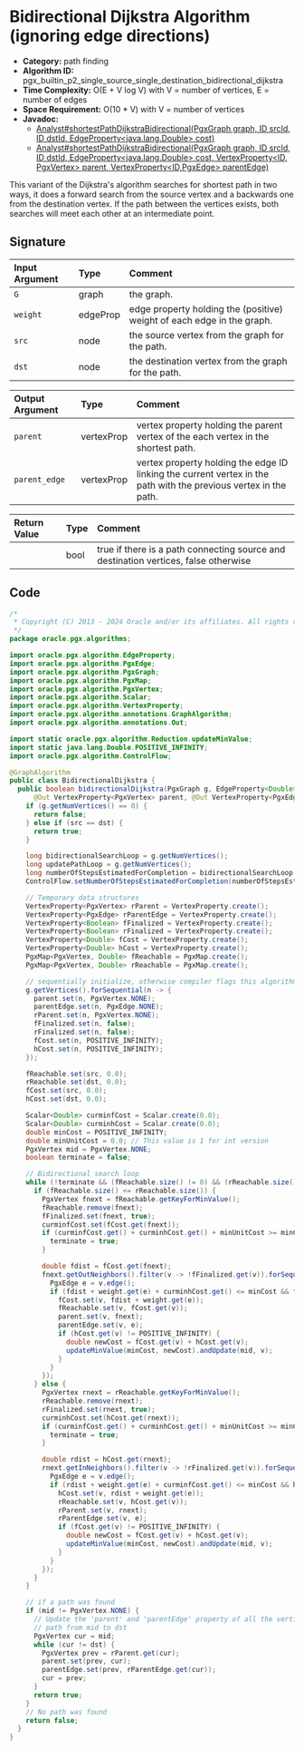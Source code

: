 # Bidirectional Dijkstra Algorithm (ignoring edge directions)

- **Category:** path finding
- **Algorithm ID:** pgx_builtin_p2_single_source_single_destination_bidirectional_dijkstra
- **Time Complexity:** O(E + V log V) with V = number of vertices, E = number of edges
- **Space Requirement:** O(10 * V) with V = number of vertices
- **Javadoc:**
  - [Analyst#shortestPathDijkstraBidirectional(PgxGraph graph, ID srcId, ID dstId, EdgeProperty<java.lang.Double> cost)](https://docs.oracle.com/en/database/oracle/property-graph/24.4/spgjv/oracle/pgx/api/Analyst.html#shortestPathDijkstraBidirectional_oracle_pgx_api_PgxGraph_ID_ID_oracle_pgx_api_EdgeProperty_)
  - [Analyst#shortestPathDijkstraBidirectional(PgxGraph graph, ID srcId, ID dstId, EdgeProperty<java.lang.Double> cost, VertexProperty<ID,​PgxVertex<ID>> parent, VertexProperty<ID,​PgxEdge> parentEdge)](https://docs.oracle.com/en/database/oracle/property-graph/24.4/spgjv/oracle/pgx/api/Analyst.html#shortestPathDijkstraBidirectional_oracle_pgx_api_PgxGraph_ID_ID_oracle_pgx_api_EdgeProperty_oracle_pgx_api_VertexProperty_oracle_pgx_api_VertexProperty_)

This variant of the Dijkstra's algorithm searches for shortest path in two ways, it does a forward search from the source vertex and a backwards one from the destination vertex. If the path between the vertices exists, both searches will meet each other at an intermediate point.

## Signature

| Input Argument | Type | Comment |
| :--- | :--- | :--- |
| `G` | graph | the graph. |
| `weight` | edgeProp<double> | edge property holding the (positive) weight of each edge in the graph. |
| `src` | node | the source vertex from the graph for the path. |
| `dst` | node | the destination vertex from the graph for the path. |

| Output Argument | Type | Comment |
| :--- | :--- | :--- |
| `parent` | vertexProp<node> | vertex property holding the parent vertex of the each vertex in the shortest path. |
| `parent_edge` | vertexProp<edge> | vertex property holding the edge ID linking the current vertex in the path with the previous vertex in the path. |

| Return Value | Type | Comment |
| :--- | :--- | :--- |
| | bool | true if there is a path connecting source and destination vertices, false otherwise |

## Code

```java
/*
 * Copyright (C) 2013 - 2024 Oracle and/or its affiliates. All rights reserved.
 */
package oracle.pgx.algorithms;

import oracle.pgx.algorithm.EdgeProperty;
import oracle.pgx.algorithm.PgxEdge;
import oracle.pgx.algorithm.PgxGraph;
import oracle.pgx.algorithm.PgxMap;
import oracle.pgx.algorithm.PgxVertex;
import oracle.pgx.algorithm.Scalar;
import oracle.pgx.algorithm.VertexProperty;
import oracle.pgx.algorithm.annotations.GraphAlgorithm;
import oracle.pgx.algorithm.annotations.Out;

import static oracle.pgx.algorithm.Reduction.updateMinValue;
import static java.lang.Double.POSITIVE_INFINITY;
import oracle.pgx.algorithm.ControlFlow;

@GraphAlgorithm
public class BidirectionalDijkstra {
  public boolean bidirectionalDijkstra(PgxGraph g, EdgeProperty<Double> weight, PgxVertex src, PgxVertex dst,
      @Out VertexProperty<PgxVertex> parent, @Out VertexProperty<PgxEdge> parentEdge) {
    if (g.getNumVertices() == 0) {
      return false;
    } else if (src == dst) {
      return true;
    }

    long bidirectionalSearchLoop = g.getNumVertices();
    long updatePathLoop = g.getNumVertices();
    long numberOfStepsEstimatedForCompletion = bidirectionalSearchLoop + UpdatePathLoop;
    ControlFlow.setNumberOfStepsEstimatedForCompletion(numberOfStepsEstimatedForCompletion);

    // Temporary data structures
    VertexProperty<PgxVertex> rParent = VertexProperty.create();
    VertexProperty<PgxEdge> rParentEdge = VertexProperty.create();
    VertexProperty<Boolean> fFinalized = VertexProperty.create();
    VertexProperty<Boolean> rFinalized = VertexProperty.create();
    VertexProperty<Double> fCost = VertexProperty.create();
    VertexProperty<Double> hCost = VertexProperty.create();
    PgxMap<PgxVertex, Double> fReachable = PgxMap.create();
    PgxMap<PgxVertex, Double> rReachable = PgxMap.create();

    // sequentially initialize, otherwise compiler flags this algorithm as parallel in nature
    g.getVertices().forSequential(n -> {
      parent.set(n, PgxVertex.NONE);
      parentEdge.set(n, PgxEdge.NONE);
      rParent.set(n, PgxVertex.NONE);
      fFinalized.set(n, false);
      rFinalized.set(n, false);
      fCost.set(n, POSITIVE_INFINITY);
      hCost.set(n, POSITIVE_INFINITY);
    });

    fReachable.set(src, 0.0);
    rReachable.set(dst, 0.0);
    fCost.set(src, 0.0);
    hCost.set(dst, 0.0);

    Scalar<Double> curminfCost = Scalar.create(0.0);
    Scalar<Double> curminhCost = Scalar.create(0.0);
    double minCost = POSITIVE_INFINITY;
    double minUnitCost = 0.0; // This value is 1 for int version
    PgxVertex mid = PgxVertex.NONE;
    boolean terminate = false;

    // Bidirectional search loop
    while (!terminate && (fReachable.size() != 0) && (rReachable.size() != 0)) {
      if (fReachable.size() <= rReachable.size()) {
        PgxVertex fnext = fReachable.getKeyForMinValue();
        fReachable.remove(fnext);
        fFinalized.set(fnext, true);
        curminfCost.set(fCost.get(fnext));
        if (curminfCost.get() + curminhCost.get() + minUnitCost >= minCost) {
          terminate = true;
        }

        double fdist = fCost.get(fnext);
        fnext.getOutNeighbors().filter(v -> !fFinalized.get(v)).forSequential(v -> {
          PgxEdge e = v.edge();
          if (fdist + weight.get(e) + curminhCost.get() <= minCost && fCost.get(v) > fdist + weight.get(e)) {
            fCost.set(v, fdist + weight.get(e));
            fReachable.set(v, fCost.get(v));
            parent.set(v, fnext);
            parentEdge.set(v, e);
            if (hCost.get(v) != POSITIVE_INFINITY) {
              double newCost = fCost.get(v) + hCost.get(v);
              updateMinValue(minCost, newCost).andUpdate(mid, v);
            }
          }
        });
      } else {
        PgxVertex rnext = rReachable.getKeyForMinValue();
        rReachable.remove(rnext);
        rFinalized.set(rnext, true);
        curminhCost.set(hCost.get(rnext));
        if (curminfCost.get() + curminhCost.get() + minUnitCost >= minCost) {
          terminate = true;
        }

        double rdist = hCost.get(rnext);
        rnext.getInNeighbors().filter(v -> !rFinalized.get(v)).forSequential(v -> {
          PgxEdge e = v.edge();
          if (rdist + weight.get(e) + curminfCost.get() <= minCost && hCost.get(v) > rdist + weight.get(e)) {
            hCost.set(v, rdist + weight.get(e));
            rReachable.set(v, hCost.get(v));
            rParent.set(v, rnext);
            rParentEdge.set(v, e);
            if (fCost.get(v) != POSITIVE_INFINITY) {
              double newCost = fCost.get(v) + hCost.get(v);
              updateMinValue(minCost, newCost).andUpdate(mid, v);
            }
          }
        });
      }
    }

    // if a path was found
    if (mid != PgxVertex.NONE) {
      // Update the 'parent' and 'parentEdge' property of all the vertices in the
      // path from mid to dst
      PgxVertex cur = mid;
      while (cur != dst) {
        PgxVertex prev = rParent.get(cur);
        parent.set(prev, cur);
        parentEdge.set(prev, rParentEdge.get(cur));
        cur = prev;
      }
      return true;
    }
    // No path was found
    return false;
  }
}
```
